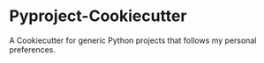 # Pyproject-Cookiecutter

A Cookiecutter for generic Python projects that follows my personal preferences.
